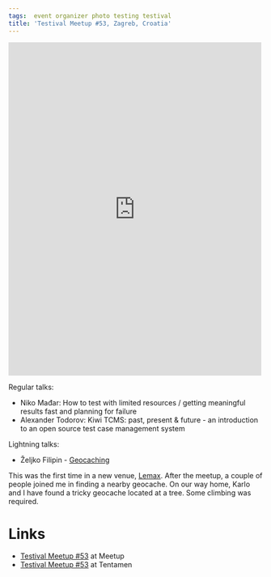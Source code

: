 ```yaml
---
tags:  event organizer photo testing testival
title: 'Testival Meetup #53, Zagreb, Croatia'
---
```

<iframe src="https://www.facebook.com/plugins/post.php?href=https%3A%2F%2Fwww.facebook.com%2Fmedia%2Fset%2F%3Fset%3Da.10157699035162290%26type%3D3&width=500" width="500" height="659" style="border:none;overflow:hidden" scrolling="no" frameborder="0" allowTransparency="true" allow="encrypted-media"></iframe>

Regular talks:

- Niko Mađar: How to test with limited resources / getting meaningful results fast and planning for failure
- Alexander Todorov: Kiwi TCMS: past, present & future - an introduction to an open source test case management system

Lightning talks:

- Željko Filipin - [Geocaching](https://en.wikipedia.org/wiki/Geocaching)

This was the first time in a new venue, [Lemax](https://www.lemax.net/). After the meetup, a couple of people joined me in finding a nearby geocache. On our way home, Karlo and I have found a tricky geocache located at a tree. Some climbing was required.

# Links

- [Testival Meetup #53](https://www.meetup.com/testival/events/265128546/) at Meetup
- [Testival Meetup #53](https://blog.tentamen.eu/meetup-and-learn-testival-53/) at Tentamen
